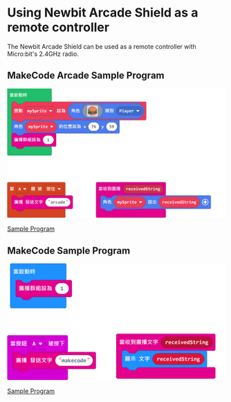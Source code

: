 # Using Newbit Arcade Shield as a remote controller

The Newbit Arcade Shield can be used as a remote controller with Micro:bit's 2.4GHz radio.

## MakeCode Arcade Sample Program

![](./images/radio1.png)

[Sample Program](https://makecode.com/_Wfb9qX4JeXLU)

## MakeCode Sample Program

![](./images/radio2.png)

[Sample Program](https://makecode.microbit.org/_V7eEK0PzLC2p)

